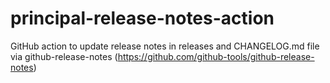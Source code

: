 # principal-release-notes-action
GitHub action to update release notes in releases and CHANGELOG.md file via github-release-notes (https://github.com/github-tools/github-release-notes)
